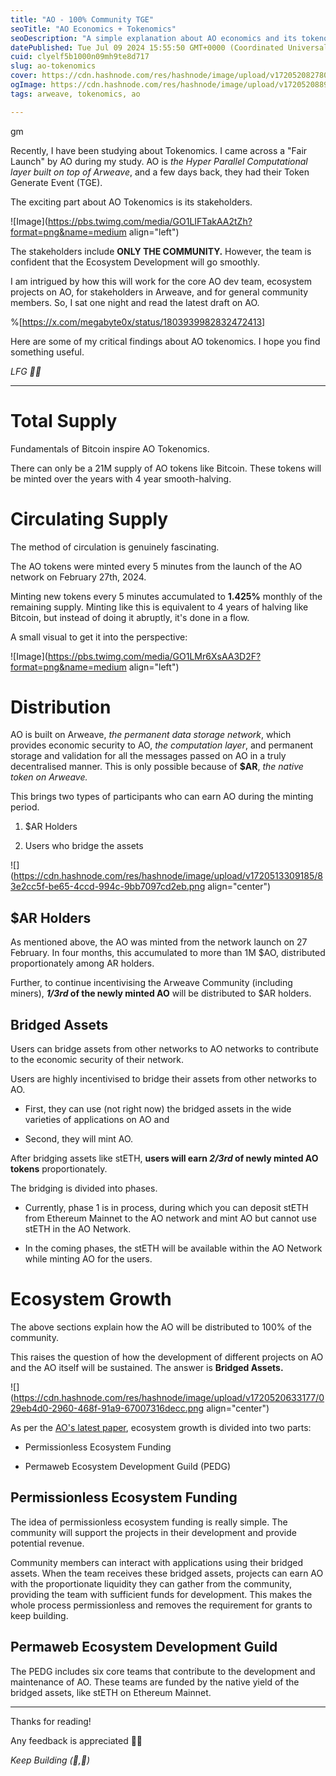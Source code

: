 ```yaml
---
title: "AO - 100% Community TGE"
seoTitle: "AO Economics + Tokenomics"
seoDescription: "A simple explanation about AO economics and its tokenomics to make it a 100 per cent community."
datePublished: Tue Jul 09 2024 15:55:50 GMT+0000 (Coordinated Universal Time)
cuid: clyelf5b1000n09mh9te8d717
slug: ao-tokenomics
cover: https://cdn.hashnode.com/res/hashnode/image/upload/v1720520827801/88fac5c5-fe01-45a9-aa24-07853e02335d.png
ogImage: https://cdn.hashnode.com/res/hashnode/image/upload/v1720520889148/91fd37ac-2d01-4da7-aa70-1c590d138ba9.png
tags: arweave, tokenomics, ao

---
```


gm

Recently, I have been studying about Tokenomics. I came across a "Fair Launch" by AO during my study. AO is *the Hyper Parallel Computational layer built on top of Arweave*, and a few days back, they had their Token Generate Event (TGE).

The exciting part about AO Tokenomics is its stakeholders.

![Image](https://pbs.twimg.com/media/GO1LIFTakAA2tZh?format=png&name=medium align="left")

The stakeholders include **ONLY THE COMMUNITY.** However, the team is confident that the Ecosystem Development will go smoothly.

I am intrigued by how this will work for the core AO dev team, ecosystem projects on AO, for stakeholders in Arweave, and for general community members. So, I sat one night and read the latest draft on AO.

%[https://x.com/megabyte0x/status/1803939982832472413] 

Here are some of my critical findings about AO tokenomics. I hope you find something useful.

*LFG 💪🏻*

---

# Total Supply

Fundamentals of Bitcoin inspire AO Tokenomics.

There can only be a 21M supply of AO tokens like Bitcoin. These tokens will be minted over the years with 4 year smooth-halving.

# Circulating Supply

The method of circulation is genuinely fascinating.

The AO tokens were minted every 5 minutes from the launch of the AO network on February 27th, 2024.

Minting new tokens every 5 minutes accumulated to **1.425%** monthly of the remaining supply. Minting like this is equivalent to 4 years of halving like Bitcoin, but instead of doing it abruptly, it's done in a flow.

A small visual to get it into the perspective:

![Image](https://pbs.twimg.com/media/GO1LMr6XsAA3D2F?format=png&name=medium align="left")

# Distribution

AO is built on Arweave, *the permanent data storage network*, which provides economic security to AO, *the computation layer*, and permanent storage and validation for all the messages passed on AO in a truly decentralised manner. This is only possible because of **$AR**, *the native token on Arweave.*

This brings two types of participants who can earn AO during the minting period.

1. $AR Holders
    
2. Users who bridge the assets
    

![](https://cdn.hashnode.com/res/hashnode/image/upload/v1720513309185/83e2cc5f-be65-4ccd-994c-9bb7097cd2eb.png align="center")

## $AR Holders

As mentioned above, the AO was minted from the network launch on 27 February. In four months, this accumulated to more than 1M $AO, distributed proportionately among AR holders.

Further, to continue incentivising the Arweave Community (including miners), ***1/3rd* of the newly minted AO** will be distributed to $AR holders.

## Bridged Assets

Users can bridge assets from other networks to AO networks to contribute to the economic security of their network.

Users are highly incentivised to bridge their assets from other networks to AO.

* First, they can use (not right now) the bridged assets in the wide varieties of applications on AO and
    
* Second, they will mint AO.
    

After bridging assets like stETH, **users will earn *2/3rd* of newly minted AO tokens** proportionately.

The bridging is divided into phases.

* Currently, phase 1 is in process, during which you can deposit stETH from Ethereum Mainnet to the AO network and mint AO but cannot use stETH in the AO Network.
    
* In the coming phases, the stETH will be available within the AO Network while minting AO for the users.
    

# Ecosystem Growth

The above sections explain how the AO will be distributed to 100% of the community.

This raises the question of how the development of different projects on AO and the AO itself will be sustained. The answer is **Bridged Assets.**

![](https://cdn.hashnode.com/res/hashnode/image/upload/v1720520633177/029eb4d0-2960-468f-91a9-67007316decc.png align="center")

As per the [AO's latest paper](https://5z7leszqicjtb6bjtij34ipnwjcwk3owtp7szjirboxmwudpd2tq.arweave.net/7n6ySzBAkzD4KZoTviHtskVlbdab_yylEQuuy1BvHqc), ecosystem growth is divided into two parts:

* Permissionless Ecosystem Funding
    
* Permaweb Ecosystem Development Guild (PEDG)
    

## Permissionless Ecosystem Funding

The idea of permissionless ecosystem funding is really simple. The community will support the projects in their development and provide potential revenue.

Community members can interact with applications using their bridged assets. When the team receives these bridged assets, projects can earn AO with the proportionate liquidity they can gather from the community, providing the team with sufficient funds for development. This makes the whole process permissionless and removes the requirement for grants to keep building.

## Permaweb Ecosystem Development Guild

The PEDG includes six core teams that contribute to the development and maintenance of AO. These teams are funded by the native yield of the bridged assets, like stETH on Ethereum Mainnet.

---

Thanks for reading!

Any feedback is appreciated 🙌🏻

*Keep Building (🧱,🚀)*